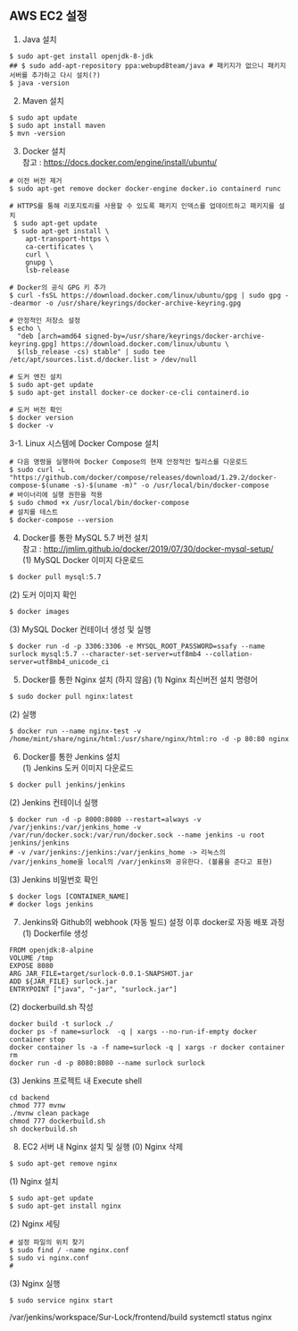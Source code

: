## AWS EC2 설정

1. Java 설치
```
$ sudo apt-get install openjdk-8-jdk
## $ sudo add-apt-repository ppa:webupd8team/java # 패키지가 없으니 패키지 서버를 추가하고 다시 설치(?)
$ java -version
```  

2. Maven 설치
```
$ sudo apt update
$ sudo apt install maven
$ mvn -version
```  

3. Docker 설치  
참고 : https://docs.docker.com/engine/install/ubuntu/
```
# 이전 버전 제거
$ sudo apt-get remove docker docker-engine docker.io containerd runc  

# HTTPS를 통해 리포지토리를 사용할 수 있도록 패키지 인덱스를 업데이트하고 패키지를 설치
 $ sudo apt-get update
 $ sudo apt-get install \
    apt-transport-https \
    ca-certificates \
    curl \
    gnupg \
    lsb-release  

# Docker의 공식 GPG 키 추가
$ curl -fsSL https://download.docker.com/linux/ubuntu/gpg | sudo gpg --dearmor -o /usr/share/keyrings/docker-archive-keyring.gpg  

# 안정적인 저장소 설정
$ echo \
  "deb [arch=amd64 signed-by=/usr/share/keyrings/docker-archive-keyring.gpg] https://download.docker.com/linux/ubuntu \
  $(lsb_release -cs) stable" | sudo tee /etc/apt/sources.list.d/docker.list > /dev/null  

# 도커 엔진 설치
$ sudo apt-get update
$ sudo apt-get install docker-ce docker-ce-cli containerd.io  

# 도커 버전 확인
$ docker version
$ docker -v
```  

3-1. Linux 시스템에 Docker Compose 설치
```
# 다음 명령을 실행하여 Docker Compose의 현재 안정적인 릴리스를 다운로드
$ sudo curl -L "https://github.com/docker/compose/releases/download/1.29.2/docker-compose-$(uname -s)-$(uname -m)" -o /usr/local/bin/docker-compose
# 바이너리에 실행 권한을 적용
$ sudo chmod +x /usr/local/bin/docker-compose
# 설치를 테스트
$ docker-compose --version
```

4.  Docker를 통한 MySQL 5.7 버전 설치  
참고 : http://jmlim.github.io/docker/2019/07/30/docker-mysql-setup/  
(1) MySQL Docker 이미지 다운로드
```
$ docker pull mysql:5.7
```
(2) 도커 이미지 확인
```
$ docker images
```
(3) MySQL Docker 컨테이너 생성 및 실행
``` 
$ docker run -d -p 3306:3306 -e MYSQL_ROOT_PASSWORD=ssafy --name surlock mysql:5.7 --character-set-server=utf8mb4 --collation-server=utf8mb4_unicode_ci
```

5. Docker를 통한 Nginx 설치 (하지 않음)
(1) Nginx 최신버전 설치 명령어
```
$ sudo docker pull nginx:latest
```
(2) 실행
```
$ docker run --name nginx-test -v /home/mint/share/nginx/html:/usr/share/nginx/html:ro -d -p 80:80 nginx
```

6. Docker를 통한 Jenkins 설치  
(1) Jenkins 도커 이미지 다운로드
```
$ docker pull jenkins/jenkins
```  
(2) Jenkins 컨테이너 실행
```
$ docker run -d -p 8000:8080 --restart=always -v /var/jenkins:/var/jenkins_home -v /var/run/docker.sock:/var/run/docker.sock --name jenkins -u root jenkins/jenkins
# -v /var/jenkins:/jenkins:/var/jenkins_home -> 리눅스의 /var/jenkins_home을 local의 /var/jenkins와 공유한다. (볼륨을 준다고 표현) 
```
(3) Jenkins 비밀번호 확인
```
$ docker logs [CONTAINER_NAME]
# docker logs jenkins
```

7. Jenkins와 Github의 webhook (자동 빌드) 설정 이후 docker로 자동 배포 과정  
(1) Dockerfile 생성
```
FROM openjdk:8-alpine
VOLUME /tmp
EXPOSE 8080
ARG JAR_FILE=target/surlock-0.0.1-SNAPSHOT.jar
ADD ${JAR_FILE} surlock.jar
ENTRYPOINT ["java", "-jar", "surlock.jar"]
```  
(2) dockerbuild.sh 작성
```
docker build -t surlock ./
docker ps -f name=surlock  -q | xargs --no-run-if-empty docker container stop
docker container ls -a -f name=surlock -q | xargs -r docker container rm
docker run -d -p 8080:8080 --name surlock surlock
```  
(3) Jenkins 프로젝트 내 Execute shell
```
cd backend
chmod 777 mvnw
./mvnw clean package
chmod 777 dockerbuild.sh
sh dockerbuild.sh
```  

8. EC2 서버 내 Nginx 설치 및 실행
(0) Nginx 삭제
```
$ sudo apt-get remove nginx
```  
(1) Nginx 설치
```
$ sudo apt-get update
$ sudo apt-get install nginx
```  
(2) Nginx 세팅
```
# 설정 파일의 위치 찾기
$ sudo find / -name nginx.conf
$ sudo vi nginx.conf
# 

```  
(3) Nginx 실행
```
$ sudo service nginx start
```


/var/jenkins/workspace/Sur-Lock/frontend/build
systemctl status nginx
